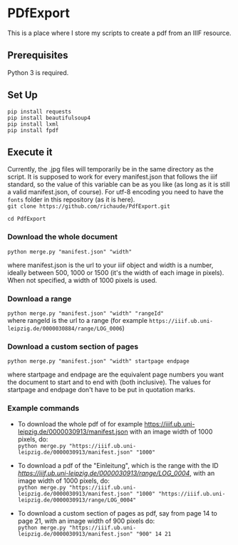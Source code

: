 # PDfExport
This is a place where I store my scripts to create a pdf from an IIIF resource.
## Prerequisites
Python 3 is required.
## Set Up
```pip install requests```  
```pip install beautifulsoup4```  
```pip install lxml```  
```pip install fpdf```
## Execute it
Currently, the .jpg files will temporarily be in the same directory as the script. It is supposed to work for every manifest.json that follows the iiif standard, so the value of this variable can be as you like (as long as it is still a valid manifest.json, of course). For utf-8 encoding you need to have the ```fonts``` folder in this repository (as it is here).  
```git clone https://github.com/richaude/PdfExport.git```  

```cd PdfExport```  
### Download the whole document
```python merge.py "manifest.json" "width"```  

where manifest.json is the url to your iiif object and width is a number, ideally between 500, 1000 or 1500 (it's the width of each image in pixels). When not specified, a width of 1000 pixels is used.
### Download a range
```python merge.py "manifest.json" "width" "rangeId"```  
where rangeId is the url to a range (for example ```https://iiif.ub.uni-leipzig.de/0000030884/range/LOG_0006```)
### Download a custom section of pages  
```python merge.py "manifest.json" "width" startpage endpage```  

where startpage and endpage are the equivalent page numbers you want the document to start and to end with (both inclusive). The values for startpage and endpage don't have to be put in quotation marks.  
### Example commands
+ To download the whole pdf of for example https://iiif.ub.uni-leipzig.de/0000030913/manifest.json with an image width of 1000 pixels, do:  
```python merge.py "https://iiif.ub.uni-leipzig.de/0000030913/manifest.json" "1000"```    

+ To download a pdf of the "Einleitung", which is the range with the ID *https://iiif.ub.uni-leipzig.de/0000030913/range/LOG_0004*, with an image width of 1000 pixels, do:  
```python merge.py "https://iiif.ub.uni-leipzig.de/0000030913/manifest.json" "1000" "https://iiif.ub.uni-leipzig.de/0000030913/range/LOG_0004"```  

+ To download a custom section of pages as pdf, say from page 14 to page 21, with an image width of 900 pixels do:  
```python merge.py "https://iiif.ub.uni-leipzig.de/0000030913/manifest.json" "900" 14 21```

